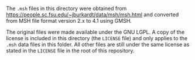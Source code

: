 The `.msh` files in this directory were obtained from
https://people.sc.fsu.edu/~jburkardt/data/msh/msh.html
and converted from MSH file format version 2.x to 4.1 using GMSH.

The original files were made available under the GNU LGPL. A copy of the license is included in this directory (the `LICENSE` file) and only applies to the `.msh` data files in this folder. All other files are still under the same license as stated in the `LICENSE` file in the root of this repository.
